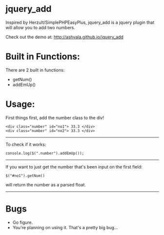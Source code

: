 jquery_add
==========

Inspired by Herzult/SimplePHPEasyPlus, jquery_add is a jquery plugin that will allow you to add two numbers. 

Check out the demo at: http://ashvala.github.io/jquery_add

Built in Functions:
===========

There are 2 built in functions: 

- getNum()
- addEmUp()

Usage:
=========

First things first, add the number class to the div!

```
<div class="number" id="no1"> 33.3 </div>
<div class="number" id="no2"> 33.3 </div>
```
----------

To check if it works: 

```
console.log($(".number").addEmUp());
```
----------
If you want to just get the number that's been input on the first field: 

```
$("#no1").getNum()
```
will return the number as a parsed float. 

----------
Bugs
==========

- Go figure.
- You're planning on using it. That's a pretty big bug... 



